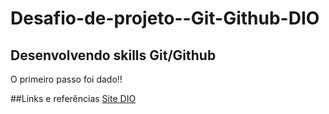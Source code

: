 # Desafio-de-projeto--Git-Github-DIO
## Desenvolvendo skills Git/Github

O primeiro passo foi dado!!

##Links e referências
[Site DIO](www.web.dio.me)
